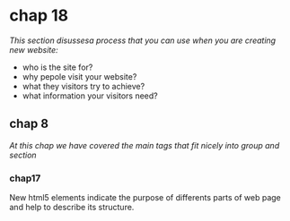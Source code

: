 # chap 18 
*This section disussesa process that you can use when you are creating new website:*
* who is the site for?
* why pepole visit your website?
* what they visitors try to achieve?
* what information your visitors need? 

## chap 8
 *At this chap we have covered the main tags that fit nicely into group and section* 

### chap17
New html5 elements indicate the purpose of differents parts of web page and help to describe its structure.

